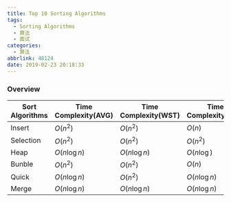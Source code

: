 ```yaml
---
title: Top 10 Sorting Algorithms
tags:
  - Sorting Algorithms
  - 算法
  - 面试
categories:
  - 算法
abbrlink: 48124
date: 2019-02-23 20:18:33
---
```

### Overview
Sort Algorithms | Time Complexity(AVG) | Time Complexity(WST) | Time Complexity(BST) | Space Complexity | Stable
---- | ---- | ---- | ---- | ---- | ----
Insert | $O(n^2)$ | $O(n^2)$ | $O(n)$ | $O(1)$ | ○
Selection | $O(n^2)$ | $O(n^2)$ | $O(n^2)$ | $O(1)$ | ×
Heap | $O(n\log{}n)$ | $O(n\log{}n)$ | $O(n\log{})$ | $O(1)$ | ×
Bunble | $O(n^2)$ | $O(n^2)$ | $O(n)$ | $O(1)$ | ○
Quick | $O(n\log{}n)$ | $O(n^2)$ | $O(n\log{}n)$ | $O(\log{}n)$ | ×
Merge | $O(n\log{}n)$ | $O(n\log{}n)$ | $O(n\log{}n)$ | $O(n)$ | ○
